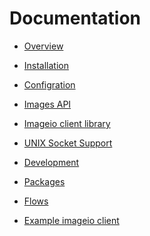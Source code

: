 <!--
SPDX-FileCopyrightText: Red Hat, Inc.
SPDX-License-Identifier: GPL-2.0-or-later
-->

# Documentation

* [Overview](overview.md)

* [Installation](installation.md)

* [Configration](configuration.md)

* [Images API](images.md)

* [Imageio client library](client.md)

* [UNIX Socket Support](unix-socket.md)

* [Development](development.md)

* [Packages](packages.md)

* [Flows](flows.md)

* [Example imageio client](https://raw.githubusercontent.com/oVirt/ovirt-imageio/master/examples/imageio-client)
